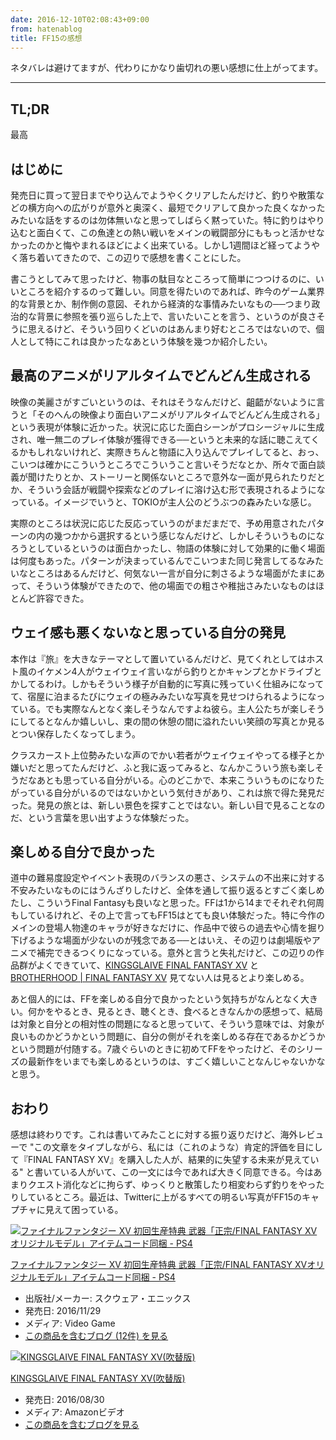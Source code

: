 ```yaml
---
date: 2016-12-10T02:08:43+09:00
from: hatenablog
title: FF15の感想
---
```


<p>ネタバレは避けてますが、代わりにかなり歯切れの悪い感想に仕上がってます。</p>

<hr>

<h2>TL;DR</h2>

<p>最高</p>

<h2>はじめに</h2>

<p>発売日に買って翌日までやり込んでようやくクリアしたんだけど、釣りや散策などの横方向への広がりが意外と奥深く、最短でクリアして良かった良くなかったみたいな話をするのは勿体無いなと思ってしばらく黙っていた。特に釣りはやり込むと面白くて、この魚達との熱い戦いをメインの戦闘部分にももっと活かせなかったのかと悔やまれるほどによく出来ている。しかし1週間ほど経ってようやく落ち着いてきたので、この辺りで感想を書くことにした。</p>

<p>書こうとしてみて思ったけど、物事の駄目なところって簡単につつけるのに、いいところを紹介するのって難しい。同意を得たいのであれば、昨今のゲーム業界的な背景とか、制作側の意図、それから経済的な事情みたいなもの──つまり政治的な背景に参照を張り巡らした上で、言いたいことを言う、というのが良さそうに思えるけど、そういう回りくどいのはあんまり好むところではないので、個人として特にこれは良かったなあという体験を幾つか紹介したい。</p>

<h2>最高のアニメがリアルタイムでどんどん生成される</h2>

<p>映像の美麗さがすごいというのは、それはそうなんだけど、齟齬がないように言うと「そのへんの映像より面白いアニメがリアルタイムでどんどん生成される」という表現が体験に近かった。状況に応じた面白シーンがプロシージャルに生成され、唯一無二のプレイ体験が獲得できる──というと未来的な話に聴こえてくるかもしれないけれど、実際きちんと物語に入り込んでプレイしてると、おっ、こいつは確かにこういうところでこういうこと言いそうだなとか、所々で面白談義が聞けたりとか、ストーリーと関係ないところで意外な一面が見られたりだとか、そういう会話が戦闘や探索などのプレイに溶け込む形で表現されるようになっている。イメージでいうと、TOKIOが主人公のどうぶつの森みたいな感じ。</p>

<p>実際のところは状況に応じた反応っていうのがまだまだで、予め用意されたパターンの内の幾つかから選択するという感じなんだけど、しかしそういうものになろうとしているというのは面白かったし、物語の体験に対して効果的に働く場面は何度もあった。パターンが決まっているんでこいつまた同じ発言してるなみたいなところはあるんだけど、何気ない一言が自分に刺さるような場面がたまにあって、そういう体験ができたので、他の場面での粗さや稚拙さみたいなものはほとんど許容できた。</p>

<h2>ウェイ感も悪くないなと思っている自分の発見</h2>

<p>本作は『旅』を大きなテーマとして置いているんだけど、見てくれとしてはホスト風のイケメン4人がウェイウェイ言いながら釣りとかキャンプとかドライブとかしてるわけ。しかもそういう様子が自動的に写真に残っていく仕組みになってて、宿屋に泊まるたびにウェイの極みみたいな写真を見せつけられるようになっている。でも実際なんとなく楽しそうなんですよね彼ら。主人公たちが楽しそうにしてるとなんか嬉しいし、束の間の休憩の間に溢れたいい笑顔の写真とか見るとつい保存したくなってしまう。</p>

<p>クラスカースト上位勢みたいな声のでかい若者がウェイウェイやってる様子とか嫌いだと思ってたんだけど、ふと我に返ってみると、なんかこういう旅も楽しそうだなあとも思っている自分がいる。心のどこかで、本来こういうものになりたがっている自分がいるのではないかという気付きがあり、これは旅で得た発見だった。発見の旅とは、新しい景色を探すことではない。新しい目で見ることなのだ、という言葉を思い出すような体験だった。</p>

<h2>楽しめる自分で良かった</h2>

<p>道中の難易度設定やイベント表現のバランスの悪さ、システムの不出来に対する不安みたいなものにはうんざりしたけど、全体を通して振り返るとすごく楽しめたし、こういうFinal Fantasyも良いなと思った。FFは1から14までそれぞれ何周もしているけれど、その上で言ってもFF15はとても良い体験だった。特に今作のメインの登場人物達のキャラが好きなだけに、作品中で彼らの過去や心情を掘り下げるような場面が少ないのが残念である──とはいえ、その辺りは劇場版やアニメで補完できるつくりになっている。意外と言うと失礼だけど、この辺りの作品群がよくできていて、<a href="http://kingsglaive-jp.com/">KINGSGLAIVE FINAL FANTASY XV</a> と <a href="http://www.jp.square-enix.com/ff15/brotherhood/">BROTHERHOOD | FINAL FANTASY XV</a> 見てない人は見るとより楽しめる。</p>

<p>あと個人的には、FFを楽しめる自分で良かったという気持ちがなんとなく大きい。何かをやるとき、見るとき、聴くとき、食べるときなんかの感想って、結局は対象と自分との相対性の問題になると思っていて、そういう意味では、対象が良いものかどうかという問題に、自分の側がそれを楽しめる存在であるかどうかという問題が付随する。7歳ぐらいのときに初めてFFをやったけど、そのシリーズの最新作をいまでも楽しめるというのは、すごく嬉しいことなんじゃないかなと思う。</p>

<h2>おわり</h2>

<p>感想は終わりです。これは書いてみたことに対する振り返りだけど、海外レビューで "この文章をタイプしながら、私には（これのような）肯定的評価を目にして『FINAL FANTASY XV』を購入した人が、結果的に失望する未来が見えている" と書いている人がいて、この一文には今であれば大きく同意できる。今はあまりクエスト消化などに拘らず、ゆっくりと散策したり相変わらず釣りをやったりしているところ。最近は、Twitterに上がるすべての明るい写真がFF15のキャプチャに見えて困っている。</p>

<p></p><div class="hatena-asin-detail">
<a href="http://www.amazon.co.jp/exec/obidos/ASIN/B01DN9WFB6/r7kamura-22/"><img src="http://ecx.images-amazon.com/images/I/51FyQCB6LpL._SL160_.jpg" class="hatena-asin-detail-image" alt="ファイナルファンタジー XV 初回生産特典 武器「正宗/FINAL FANTASY XVオリジナルモデル」アイテムコード同梱 - PS4" title="ファイナルファンタジー XV 初回生産特典 武器「正宗/FINAL FANTASY XVオリジナルモデル」アイテムコード同梱 - PS4"></a><div class="hatena-asin-detail-info">
<p class="hatena-asin-detail-title"><a href="http://www.amazon.co.jp/exec/obidos/ASIN/B01DN9WFB6/r7kamura-22/">ファイナルファンタジー XV 初回生産特典 武器「正宗/FINAL FANTASY XVオリジナルモデル」アイテムコード同梱 - PS4</a></p>
<ul>
<li>
<span class="hatena-asin-detail-label">出版社/メーカー:</span> スクウェア・エニックス</li>
<li>
<span class="hatena-asin-detail-label">発売日:</span> 2016/11/29</li>
<li>
<span class="hatena-asin-detail-label">メディア:</span> Video Game</li>
<li><a href="http://d.hatena.ne.jp/asin/B01DN9WFB6/r7kamura-22" target="_blank">この商品を含むブログ (12件) を見る</a></li>
</ul>
</div>
<div class="hatena-asin-detail-foot"></div>
</div>

<p></p><div class="hatena-asin-detail">
<a href="http://www.amazon.co.jp/exec/obidos/ASIN/B01L06ZEMG/r7kamura-22/"><img src="http://ecx.images-amazon.com/images/I/51Bbl1eLQQL._SL160_.jpg" class="hatena-asin-detail-image" alt="KINGSGLAIVE FINAL FANTASY XV(吹替版)" title="KINGSGLAIVE FINAL FANTASY XV(吹替版)"></a><div class="hatena-asin-detail-info">
<p class="hatena-asin-detail-title"><a href="http://www.amazon.co.jp/exec/obidos/ASIN/B01L06ZEMG/r7kamura-22/">KINGSGLAIVE FINAL FANTASY XV(吹替版)</a></p>
<ul>
<li>
<span class="hatena-asin-detail-label">発売日:</span> 2016/08/30</li>
<li>
<span class="hatena-asin-detail-label">メディア:</span> Amazonビデオ</li>
<li><a href="http://d.hatena.ne.jp/asin/B01L06ZEMG/r7kamura-22" target="_blank">この商品を含むブログを見る</a></li>
</ul>
</div>
<div class="hatena-asin-detail-foot"></div>
</div>

